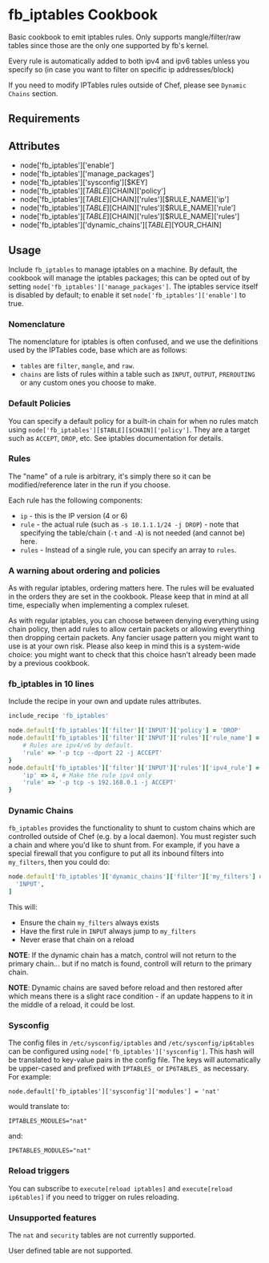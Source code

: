 fb_iptables Cookbook
====================
Basic cookbook to emit iptables rules. Only supports mangle/filter/raw
tables since those are the only one supported by fb's kernel.

Every rule is automatically added to both ipv4 and ipv6 tables unless
you specify so (in case you want to filter on specific ip
addresses/block)

If you need to modify IPTables rules outside of Chef, please see `Dynamic
Chains` section.

Requirements
------------

Attributes
----------
* node['fb_iptables']['enable']
* node['fb_iptables']['manage_packages']
* node['fb_iptables']['sysconfig'][$KEY]
* node['fb_iptables'][$TABLE][$CHAIN]['policy']
* node['fb_iptables'][$TABLE][$CHAIN]['rules'][$RULE_NAME]['ip']
* node['fb_iptables'][$TABLE][$CHAIN]['rules'][$RULE_NAME]['rule']
* node['fb_iptables'][$TABLE][$CHAIN]['rules'][$RULE_NAME]['rules']
* node['fb_iptables']['dynamic_chains'][$TABLE][$YOUR_CHAIN]

Usage
-----
Include `fb_iptables` to manage iptables on a machine. By default, the cookbook
will manage the iptables packages; this can be opted out of by setting
`node['fb_iptables']['manage_packages']`. The iptables service itself is
disabled by default; to enable it set `node['fb_iptables']['enable']` to true.

### Nomenclature
The nomenclature for iptables is often confused, and we use the definitions used
by the IPTables code, base which are as follows:

* `tables` are `filter`, `mangle`, and `raw`.
* `chains` are lists of rules within a table such as `INPUT`, `OUTPUT`,
  `PREROUTING` or any custom ones you choose to make.

### Default Policies
You can specify a default policy for a built-in chain for when no rules match
using `node['fb_iptables'][$TABLE][$CHAIN]['policy']`. They are a target such as
`ACCEPT`, `DROP`, etc. See iptables documentation for details.

### Rules
The "name" of a rule is arbitrary, it's simply there so it can be
modified/reference later in the run if you choose.

Each rule has the following components:
* `ip` - this is the IP version (4 or 6)
* `rule` - the actual rule (such as `-s 10.1.1.1/24 -j DROP`) - note that
  specifying the table/chain (`-t` and `-A`) is not needed (and cannot be) here.
* `rules` - Instead of a single rule, you can specify an array to `rules`.

### A warning about ordering and policies
As with regular iptables, ordering matters here. The rules will be
evaluated in the orders they are set in the cookbook. Please keep that
in mind at all time, especially when implementing a complex ruleset.

As with regular iptables, you can choose between denying everything
using chain policy, then add rules to allow certain packets or
allowing everything then dropping certain packets. Any fancier usage
pattern you might want to use is at your own risk. Please also keep in
mind this is a system-wide choice: you might want to check that this
choice hasn't already been made by a previous cookbook.

### fb_iptables in 10 lines
Include the recipe in your own and update rules attributes.

```ruby
include_recipe 'fb_iptables'

node.default['fb_iptables']['filter']['INPUT']['policy'] = 'DROP'
node.default['fb_iptables']['filter']['INPUT']['rules']['rule_name'] = {
    # Rules are ipv4/v6 by default.
    'rule' => '-p tcp --dport 22 -j ACCEPT'
}
node.default['fb_iptables']['filter']['INPUT']['rules']['ipv4_rule'] = {
    'ip' => 4, # Make the rule ipv4 only
    'rule' => '-p tcp -s 192.168.0.1 -j ACCEPT'
}
```

### Dynamic Chains
`fb_iptables` provides the functionality to shunt to custom chains which are
controlled outside of Chef (e.g. by a local daemon). You must register such a
chain and where you'd like to shunt from. For example, if you have a special
firewall that you configure to put all its inbound filters into `my_filters`,
then you could do:

```ruby
node.default['fb_iptables']['dynamic_chains']['filter']['my_filters'] = [
  'INPUT',
]
```

This will:
* Ensure the chain `my_filters` always exists
* Have the first rule in `INPUT` always jump to `my_filters`
* Never erase that chain on a reload

**NOTE**: If the dynamic chain has a match, control will not return to the
primary chain... but if no match is found, controll will return to the primary
chain.

**NOTE**: Dynamic chains are saved before reload and then restored after which
means there is a slight race condition - if an update happens to it in the
middle of a reload, it could be lost.

### Sysconfig
The config files in `/etc/sysconfig/iptables` and `/etc/sysconfig/ip6tables` can
be configured using `node['fb_iptables']['sysconfig']`. This hash will be
translated to key-value pairs in the config file. The keys will automatically be
upper-cased and prefixed with `IPTABLES_` or `IP6TABLES_` as necessary. For
example:

```
node.default['fb_iptables']['sysconfig']['modules'] = 'nat'
```

would translate to:

```
IPTABLES_MODULES="nat"
```

and:

```
IP6TABLES_MODULES="nat"
```

### Reload triggers
You can subscribe to `execute[reload iptables]` and `execute[reload ip6tables]`
if you need to trigger on rules reloading.

### Unsupported features
The `nat` and `security` tables are not currently supported.

User defined table are not supported.
